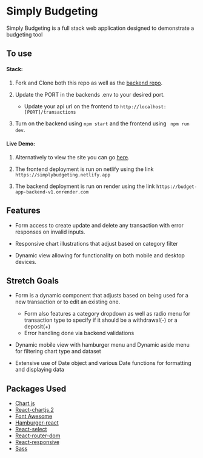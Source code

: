 # Simply Budgeting

Simply Budgeting is a full stack web application designed to demonstrate a budgeting tool

## To use 

#### Stack:
1. Fork and Clone both this repo as well as the [backend repo](https://github.com/overtonjust/budget-app-backend).

2. Update the PORT in the backends .env to your desired port.
    - Update your api url on the frontend to ```http://localhost:[PORT]/transactions```

3. Turn on the backend using ```npm start``` and the frontend using ``` npm run dev```.

#### Live Demo:

1. Alternatively to view the site you can go [here](https://simplybudgeting.netlify.app/transactions).

2. The frontend deployment is run on netlify using the link ```https://simplybudgeting.netlify.app```

3. The backend deployment is run on render using the link ```https://budget-app-backend-v1.onrender.com```


## Features

- Form access to create update and delete any transaction with error responses on invalid inputs.

- Responsive chart illustrations that adjust based on category filter

- Dynamic view allowing for functionality on both mobile and desktop devices.

## Stretch Goals

- Form is a dynamic component that adjusts based on being used for a new transaction or to edit an existing one.
    - Form also features a category dropdown as well as radio menu for transaction type to specify if it should be a withdrawal(-) or a deposit(+)
    - Error handling done via backend validations

- Dynamic mobile view with hamburger menu and Dynamic aside menu for filtering chart type and dataset

- Extensive use of Date object and various Date functions for formatting and displaying data

## Packages Used

- [Chart.js](https://www.chartjs.org/docs/latest/) 
- [React-chartjs.2](https://www.npmjs.com/package/react-chartjs-2)
- [Font Awesome](https://docs.fontawesome.com/web/use-with/react)
- [Hamburger-react](https://hamburger-react.netlify.app/)
- [React-select](https://react-select.com/home)
- [React-router-dom](https://reactrouter.com/en/main)
- [React-responsive](https://www.npmjs.com/package/react-responsive)
- [Sass](https://sass-lang.com/)
